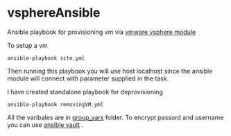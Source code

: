 # vsphereAnsible
Ansible playbook for provisioning vm via [vmware vsphere module](https://docs.ansible.com/ansible/latest/modules/vmware_guest_module.html) 

To setup a vm 
```
ansible-playbook site.yml
```
Then running this playbook you will use host localhost since 
the ansible module will connect with parameter supplied in the task.

I have created standalone playbook for deprovisioning 
```
ansible-playbook removingVM.yml     
```

All the varibales are in [group_vars](/group_vars/all) folder. 
To encrypt passord and username you can use [ansible vault](https://docs.ansible.com/ansible/latest/user_guide/vault.html) .

